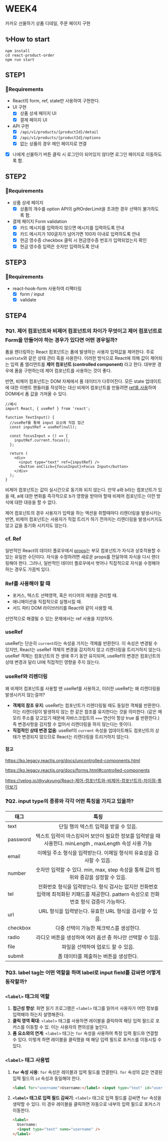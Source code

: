 # WEEK4

카카오 선물하기 상품 디테일, 주문 페이지 구현

## ✨How to start

```
npm install
cd react-product-order
npm run start
```

## STEP1

### 📜Requirements

- React의 form, ref, state만 사용하여 구현한다.
- UI 구현
  - [x] 상품 상세 페이지 UI
  - [x] 결제 페이지 UI
- API 구현
  - [x] `/api/v1/products/{productId}/detail`
  - [x] `/api/v1/products/{productId}/options`
  - [x] 없는 상품의 경우 메인 페이지로 연결
- [x] 나에게 선물하기 버튼 클릭 시 로그인이 되어있지 않다면 로그인 페이지로 이동하도록 함.

## STEP2

### 📜Requirements

- 상품 상세 페이지
  - [x] 상품의 개수를 option API의 giftOrderLimit을 초과한 경우 선택이 불가하도록 함.
- 결제 페이지 Form validation
  - [x] 카드 메시지를 입력하지 않으면 메시지를 입력하도록 안내
  - [x] 카드 메시지가 100글자가 넘어가면 100자 이내로 입력하도록 안내
  - [x] 현금 영수증 checkbox 클릭 시 현금영수증 번호가 입력되었는지 확인
  - [x] 현금 영수증 입력은 숫자만 입력하도록 안내

## STEP3

### 📜Requirements

- react-hook-form 사용하여 리팩터링
  - [x] form / input
  - [x] validate

## STEP4

### ❓Q1. 제어 컴포넌트와 비제어 컴포넌트의 차이가 무엇이고 제어 컴포넌트로 Form을 만들어야 하는 경우가 있다면 어떤 경우일까?

폼을 렌더링하는 React 컴포넌트는 폼에 발생하는 사용자 입력값을 제어한다. 주로 `useState`와 같은 상태 관리 훅을 사용한다. 이러한 방식으로 React에 의해 값이 제어되는 입력 폼 엘리먼트를 **제어 컴포넌트 (controlled component)** 라고 한다. 대부분 경우에 폼을 구현하는데 제어 컴포넌트를 사용하는 것이 좋다.

반면, 비제어 컴포넌트는 DOM 자체에서 폼 데이터가 다루어진다. 모든 state 업데이트에 대한 이벤트 핸들러를 작성하는 대신 비제어 컴포넌트를 만들려면 [ref를 사용](https://ko.legacy.reactjs.org/docs/refs-and-the-dom.html)하여 DOM에서 폼 값을 가져올 수 있다.

```tsx
//예시
import React, { useRef } from 'react';

function TextInput() {
  //useRef를 통해 input 요소에 직접 접근
  const inputRef = useRef(null);

  const focusInput = () => {
    inputRef.current.focus();
  };

  return (
    <div>
      <input type="text" ref={inputRef} />
      <button onClick={focusInput}>Focus Input</button>
    </div>
  );
}
```

비제어 컴포넌트는 값이 실시간으로 동기화 되지 않는다. 만약 a와 b라는 컴포넌트가 있을 때, a에 대한 변화를 즉각적으로 b가 영향을 받아야 할때 비제어 컴포넌트는 이런 방식에 대한 대응을 할 수 없다.

제어 컴포넌트의 경우 사용자가 입력을 하는 액션을 취할때마다 리렌더링을 발생시키는 반면, 비제어 컴포넌트는 사용자가 직접 트리거 하기 전까지는 리렌더링을 발생시키지도 않고 값을 동기화 시키지도 않는다.

### cf. Ref

일반적인 React의 데이터 플로우에서 [props](https://ko.legacy.reactjs.org/docs/components-and-props.html)는 부모 컴포넌트가 자식과 상호작용할 수 있는 유일한 수단이다. 자식을 수정하려면 새로운 props를 전달하여 자식을 다시 렌더링해야 한다. 그러나, 일반적인 데이터 플로우에서 벗어나 직접적으로 자식을 수정해야 하는 경우도 가끔씩 있다.

### Ref를 사용해야 할 때

- 포커스, 텍스트 선택영역, 혹은 미디어의 재생을 관리할 때.
- 애니메이션을 직접적으로 실행시킬 때.
- 서드 파티 DOM 라이브러리를 React와 같이 사용할 때.

선언적으로 해결될 수 있는 문제에서는 ref 사용을 지양하자.

### useRef

useRef는 단순히 `current`라는 속성을 가지는 객체를 반환한다. 이 속성은 변경될 수 있지만, React는 useRef 객체의 변경을 감지하지 않고 리렌더링을 트리거하지 않는다. useRef 객체는 컴포넌트의 전 생애 주기 동안 유지되며, useRef의 변경은 컴포넌트의 상태 변경과 달리 UI에 직접적인 영향을 주지 않는다.

### **useRef와 리렌더링**

왜 비제어 컴포넌트를 사용할 땐 useRef를 사용하고, 이러한 useRef는 왜 리렌더링을 발생시키지 않는걸까?

- **객체의 참조 유지**: useRef는 컴포넌트가 리렌더링될 때도 동일한 객체를 반환한다. 이는 리렌더링이 발생하지 않는 한 같은 참조를 유지한다는 것을 의미한다. (같은 메모리 주소를 갖고있기 때문에 자바스크립트의 `===` 연산이 항상 true 를 반환한다.) 즉 변경사항을 감지할 수 없어서 리렌더링을 하지 않는다는 뜻이다.
- **직접적인 상태 변경 없음**: useRef의 `current` 속성을 업데이트해도 컴포넌트의 상태가 변경되지 않으므로 React는 리렌더링을 트리거하지 않는다.

#### 참고

https://ko.legacy.reactjs.org/docs/uncontrolled-components.html

https://ko.legacy.reactjs.org/docs/forms.html#controlled-components

https://velog.io/@yukyung/React-제어-컴포넌트와-비제어-컴포넌트의-차이점-톺아보기

### ❓Q2. input type의 종류와 각각 어떤 특징을 가지고 있을까?

| 태그     |                                                                    특징                                                                    |
| -------- | :----------------------------------------------------------------------------------------------------------------------------------------: |
| text     |                                                   단일 행의 텍스트 입력을 받을 수 있음.                                                    |
| password |                  텍스트 입력이 마스킹되어 보안이 필요한 정보를 입력받을 때 사용한다. minLength , maxLength 속성 사용 가능                  |
| email    |                                   이메일 주소 형식을 입력받는다. 이메일 형식의 유효성을 검사할 수 있음.                                    |
| number   |                            숫자만 입력할 수 있다. min, max, step 속성을 통해 값의 범위와 증감을 설정할 수 있음.                            |
| tel      | 전화번호 형식을 입력받는다. 형식 검사는 없지만 전화번호 입력에 최적화된 키패드를 제공한다. pattern 속성으로 전화번호 형식 검증이 가능하다. |
| url      |                                          URL 형식을 입력받는다. 유효한 URL 형식을 검사할 수 있음.                                          |
| checkbox |                                                  다중 선택이 가능한 체크박스를 생성한다.                                                   |
| radio    |                                         라디오 버튼을 생성하여 여러 옵션 중 하나만 선택할 수 있음.                                         |
| file     |                                                     파일을 선택하여 업로드 할 수 있음.                                                     |
| submit   |                                                   폼 데이터를 제출하는 버튼을 생성한다.                                                    |

### ❓Q3. label tag는 어떤 역할을 하며 label로 input field를 감싸면 어떻게 동작할까?

### `<label>` 태그의 역할

1. **접근성 향상**: 화면 읽기 프로그램은 `<label>` 태그를 읽어서 사용자가 어떤 정보를 입력해야 하는지 설명해준다.
2. **클릭 영역 확대**: `<label>` 태그를 사용하면 레이블을 클릭하여 해당 입력 필드로 포커스를 이동할 수 있. 이는 사용자의 편의성을 높인다.
3. **폼 요소와의 연계**: `<label>` 태그는 `for` 속성을 사용하여 특정 입력 필드와 연결할 수 있다. 이렇게 하면 레이블을 클릭했을 때 해당 입력 필드로 포커스를 이동시킬 수 있다.

### `<label>` 태그 사용법

1. **`for` 속성 사용**: `for` 속성은 레이블과 입력 필드를 연결한다. `for` 속성의 값은 연결된 입력 필드의 `id` 속성과 동일해야 한다.

   ```html
   <label for="username">Username:</label> <input type="text" id="username" name="username" />
   ```

2. **`<label>` 태그로 입력 필드 감싸기**: `<label>` 태그로 입력 필드를 감싸면 `for` 속성을 생략할 수 있다. 이 경우 레이블을 클릭하면 자동으로 내부의 입력 필드로 포커스가 이동한다.

   ```html
   <label>
     Username:
     <input type="text" name="username" />
   </label>
   ```
